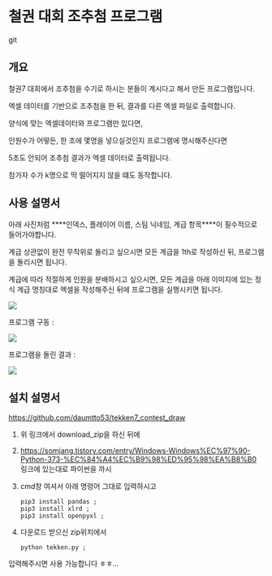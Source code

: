 # 철권 대회 조추첨 프로그램





git

## 개요



철권7 대회에서 조추첨을 수기로 하시는 분들이 계시다고 해서 만든 프로그램입니다.





엑셀 데이터를 기반으로 조추첨을 한 뒤, 결과를 다른 엑셀 파일로 출력합니다.





양식에 맞는 엑셀데이터와 프로그램만 있다면,



인원수가 어떻든, 한 조에 몇명을 넣으실것인지 프로그램에 명시해주신다면



5초도 안되어 조추첨 결과가 엑셀 데이터로 출력됩니다.



참가자 수가 k명으로 딱 떨어지지 않을 떄도 동작합니다.





## 사용 설명서



아래 사진처럼 ***\*인덱스, 플레이어 이름, 스팀 닉네임, 계급 항목\****이 필수적으로 들어가야합니다.





계급 상관없이 완전 무작위로 돌리고 싶으시면 모든 계급을 1th로 작성하신 뒤, 프로그램을 돌리시면 됩니다.



계급에 따라 적절하게 인원을 분배하시고 싶으시면, 모든 계급을 아래 이미지에 있는 정식 계급 명칭대로 엑셀을 작성해주신 뒤에 프로그램을 실행시키면 됩니다.





![](https://i.imgur.com/GCXa0cY.png)





프로그램 구동 :



![](https://i.imgur.com/YZdPkkd.jpeg)





프로그램을 돌린 결과 :



![](https://i.imgur.com/NcBK1x1.jpeg)











## 설치 설명서



https://github.com/daumtto53/tekken7_contest_draw



1. 위 링크에서 download_zip을 하신 뒤에

2. https://somjang.tistory.com/entry/Windows-Windows%EC%97%90-Python-373-%EC%84%A4%EC%B9%98%ED%95%98%EA%B8%B0 링크에 있는대로 파이썬을 까시

3. cmd창 여셔서 아래 명령어 그대로 입력하시고

   ```shell
   pip3 install pandas ;
   pip3 install xlrd ;
   pip3 install openpyxl ;
   ```

4. 다운로드 받으신 zip위치에서

   ```shell
   python tekken.py ;
   ```



입력해주시면 사용 가능합니다 ㅎㅎ...

